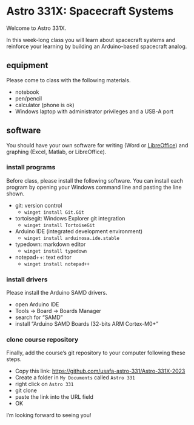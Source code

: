 # Astro 331X: Spacecraft Systems

Welcome to Astro 331X. 

In this week-long class you will learn about spacecraft systems and reinforce your learning by building an Arduino-based spacecraft analog. 

## equipment

Please come to class with the following materials.

- notebook
- pen/pencil
- calculator (phone is ok)
- Windows laptop with administrator privileges and a USB-A port

## software

You should have your own software for writing (Word or [LibreOffice](https://www.libreoffice.org/)) and graphing (Excel, Matlab, or LibreOffice). 

### install programs

Before class, please install the following software. You can install each program by opening your Windows command line and pasting the line shown. 

- git: version control
  - `winget install Git.Git`
- tortoisegit: Windows Explorer git integration
  - `winget install TortoiseGit`
- Arduino IDE (integrated development environment)
  - `winget install arduinosa.ide.stable`
- typedown: markdown editor
  - `winget install typedown`
- notepad++: text editor
  - `winget install notepad++`

### install drivers

Please install the Arduino SAMD drivers. 

- open Arduino IDE
- Tools -> Board -> Boards Manager
- search for “SAMD”
- install “Arduino SAMD Boards (32-bits ARM Cortex-M0+”

### clone course repository

Finally, add the course’s git repository to your computer following these steps. 

- Copy this link: https://github.com/usafa-astro-331/Astro-331X-2023
- Create a folder in `My Documents` called `Astro 331`
- right click on `Astro 331`
- git clone
- paste the link into the URL field
- OK





I’m looking forward to seeing you!
